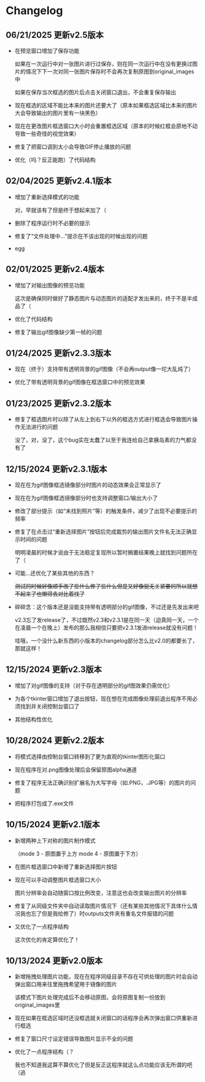 # Changelog

## 06/21/2025 更新v2.5版本

* 在预览窗口增加了保存功能

  如果在一次运行中对一张图片进行过保存，则在同一次运行中在没有更换过图片的情况下下一次对同一张图片保存时不会再次复制原图到original_images中

  如果在保存当次框选的图片后点击关闭窗口退出，不会重复保存输出

* 现在框选的区域不能比本来的图片还要大了（原本如果框选区域比本来的图片大会导致输出的图片里有一块黑色）

* 现在在更改图片框选窗口大小时会重置框选区域（原本的时候红框会原地不动导致一些奇怪的视觉效果）

* 修复了把窗口调到太小会导致GIF停止播放的问题

* 优化（吗？反正能跑）了代码结构

## 02/04/2025 更新v2.4.1版本

* 增加了重新选择模式的功能

  对，早就该有了但是终于想起来加了（

* 删除了程序运行时不必要的提示

* 修复了“文件处理中...”提示在不该出现的时候出现的问题

* egg

## 02/01/2025 更新v2.4版本

* 增加了对输出图像的预览功能

  这次是确保同时做好了静态图片与动态图片的适配才发出来的，终于不是半成品了（

* 优化了代码结构

* 修复了输出gif图像缺少第一帧的问题

## 01/24/2025 更新v2.3.3版本

* 现在（终于）支持带有透明背景的gif图像（不会再output像一坨大乱炖了）

* 优化了带有透明背景的gif图像在框选窗口中的预览效果

## 01/23/2025 更新v2.3.2版本

* 修复了框选图片时以除了从左上到右下以外的框选方式进行框选会导致图片操作无法进行的问题

  没了，对，没了，这个bug实在太蠢了以至于我连给自己拿胰岛素的力气都没有了

## 12/15/2024 更新v2.3.1版本

* 现在在为gif图像框选镜像部分时图片的动态效果会正常显示了

* 现在在为gif图像框选镜像部分时也支持调整窗口/输出大小了

* 修改了部分提示（如“未找到照片”等）的触发条件，减少了出现不必要提示的频率

* 修复了在点击过“重新选择图片”按钮后完成裁剪的输出图片文件名无法正确显示时间的问题

  明明凌晨的时候才说由于无法稳定复现所以暂时搁置结果晚上就找到问题所在了（

* 可能...还优化了某些其他的东西？

  ~~测试的时候好像顺手改了些什么修了些什么但是又好像挺无关紧要的所以就想不起来了也懒得去对比着找了~~

* 碎碎念：这个版本还是没能支持带有透明部分的gif图像，不过还是先发出来吧

  v2.3忘了发release了，不过既然v2.3和v2.3.1是在同一天（迫真同一天，一个在凌晨一个在晚上）发布的那么我相信只要把v2.3.1发进release就没有问题！

  哇哦，一个没什么新东西的小版本的changelog部分怎么比v2.0的都要长了，那就这样！

## 12/15/2024 更新v2.3版本

* 增加了对gif图像的支持（对于存在透明部分的gif图效果仍需优化）

* 为各个tkinter窗口增加了退出按钮，现在想在完成图像处理前退出程序不用必须找到并关闭控制台窗口了

* 其他结构性优化

## 10/28/2024 更新v2.2版本

* 将模式选择由控制台窗口转移到了更为直观的tkinter图形化窗口

* 现在程序在对.png图像处理后会保留原图alpha通道

* 修复了程序无法正确识别扩展名为大写字母（如.PNG，.JPG等）的图片的问题

* 把程序打包成了.exe文件

## 10/15/2024 更新v2.1版本

* 新增两种上下对称的图片制作模式

  （mode 3 - 原图置于上方 mode 4 - 原图置于下方）

* 在图片框选窗口中新增了重新选择图片按钮

* 现在可以手动调整图片框选窗口大小

  图片分辨率会自动随窗口按比例改变，注意这也会改变输出图片的分辨率

* 修复了从同级文件夹中自动读取图片情况下（还有某些其他情况下具体什么情况我也忘了但是我给修了）时outputs文件夹有重名文件报错的问题

* 又优化了一点程序结构

  这次优化的肯定算优化了！

## 10/13/2024 更新v2.0版本

* 新增拖拽处理图片功能，现在在程序同级目录不存在可供处理的图片时会自动弹出窗口用来往里拖拽希望用于镜像的图片

   该模式下图片处理完成后不会移动原图，会将原图复制一份放到original_images里
 
* 现在如果在框选区域时还没框选就关闭窗口的话程序会再次弹出窗口供重新进行框选

* 修复了窗口尺寸设定错误导致图片显示不全的问题

* 优化了一点程序结构（？

   我也不知道我这算不算优化了但是反正这程序就这么点功能应该无所谓的吧（逃
